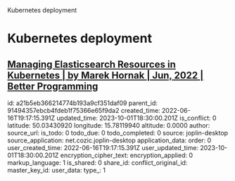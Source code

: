 Kubernetes deployment

# Kubernetes deployment

## [Managing Elasticsearch Resources in Kubernetes | by Marek Hornak | Jun, 2022 | Better Programming](https://betterprogramming.pub/managing-elasticsearch-resources-in-kubernetes-39b697908f4e)



id: a21b5eb366214774b193a9cf351daf09
parent_id: 91494357ebcb4fdeb1f75366e65f9da2
created_time: 2022-06-16T19:17:15.391Z
updated_time: 2023-10-01T18:30:00.201Z
is_conflict: 0
latitude: 50.03430920
longitude: 15.78119940
altitude: 0.0000
author: 
source_url: 
is_todo: 0
todo_due: 0
todo_completed: 0
source: joplin-desktop
source_application: net.cozic.joplin-desktop
application_data: 
order: 0
user_created_time: 2022-06-16T19:17:15.391Z
user_updated_time: 2023-10-01T18:30:00.201Z
encryption_cipher_text: 
encryption_applied: 0
markup_language: 1
is_shared: 0
share_id: 
conflict_original_id: 
master_key_id: 
user_data: 
type_: 1